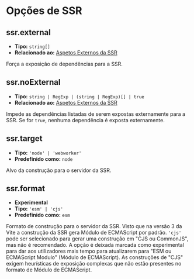 # Opções de SSR

## ssr.external

- **Tipo:** `string[]`
- **Relacionado ao:** [Aspetos Externos da SSR](/guide/ssr#ssr-externals)

Força a exposição de dependências para a SSR.

## ssr.noExternal

- **Tipo:** `string | RegExp | (string | RegExp)[] | true`
- **Relacionado ao:** [Aspetos Externos da SSR](/guide/ssr#ssr-externals)

Impede as dependências listadas de serem expostas externamente para a SSR. Se for `true`, nenhuma dependência é exposta externamente.

## ssr.target

- **Tipo:** `'node' | 'webworker'`
- **Predefinido como:** `node`

Alvo da construção para o servidor da SSR.

## ssr.format

- **Experimental**
- **Tipo:** `'esm' | 'cjs'`
- **Predefinido como:** `esm`

Formato de construção para o servidor da SSR. Visto que na versão 3 da Vite a construção da SSR gera Módulo de ECMAScript por padrão. `'cjs'` pode ser selecionado para gerar uma construção em "CJS ou CommonJS", mas não é recomendado. A opção é deixada marcada como experimental para dar aos utilizadores mais tempo para atualizarem para "ESM ou ECMAScript Modulo" (Módulo de ECMAScript). As construções de "CJS" exigem heurísticas de exposição complexas que não estão presentes no formato de Módulo de ECMAScript.
